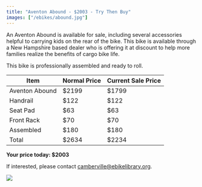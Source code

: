 ```yaml
---
title: "Aventon Abound - $2003 - Try Then Buy"
images: ["/ebikes/abound.jpg"]
---
```


An Aventon Abound is available for sale, including several accessories
helpful to carrying kids on the rear of the bike. This bike is available
through a New Hampshire based dealer who is offering it at discount to help
more families realize the benefits of cargo bike life.

This bike is professionally assembled and ready to roll.

| Item | Normal Price | Current Sale Price |
| ---- | ------------ | ------------------ |
| Aventon Abound | $2199 | $1799 |
| Handrail | $122 | $122 |
| Seat Pad | $63 | $63 |
| Front Rack | $70 | $70 |
| Assembled | $180 | $180 |
| Total | $2634 | $2234 |

**Your price today: $2003**

If interested, please contact <a href="mailto:camberville@ebikelibrary.org">camberville@ebikelibrary.org</a>.

<img src="/ebikes/abound.jpg" />
